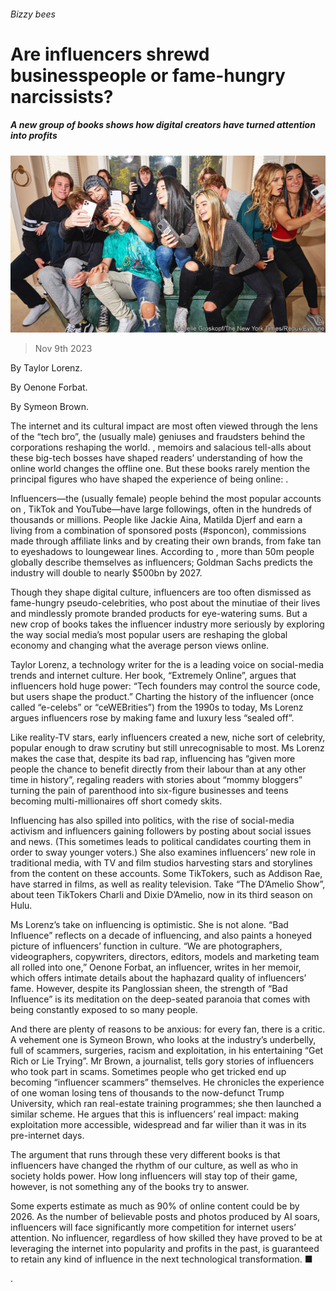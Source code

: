 ###### Bizzy bees

# Are influencers shrewd businesspeople or fame-hungry narcissists? 

##### A new group of books shows how digital creators have turned attention into profits 

![image](images/20231111_CUP001.jpg) 

> Nov 9th 2023 

By Taylor Lorenz. 

 By Oenone Forbat. 

By Symeon Brown. 

The internet and its cultural impact are most often viewed through the lens of the “tech bro”, the (usually male) geniuses and fraudsters behind the corporations reshaping the world. , memoirs and salacious tell-alls about these big-tech bosses have shaped readers’ understanding of how the online world changes the offline one. But these books rarely mention the principal figures who have shaped the experience of being online: . 

Influencers—the (usually female) people behind the most popular accounts on , TikTok and YouTube—have large followings, often in the hundreds of thousands or millions. People like Jackie Aina, Matilda Djerf and  earn a living from a combination of sponsored posts (#sponcon), commissions made through affiliate links and by creating their own brands, from fake tan to eyeshadows to loungewear lines. According to , more than 50m people globally describe themselves as influencers; Goldman Sachs predicts the industry will double to nearly $500bn by 2027. 

Though they shape digital culture, influencers are too often dismissed as fame-hungry pseudo-celebrities, who post about the minutiae of their lives and mindlessly promote branded products for eye-watering sums. But a new crop of books takes the influencer industry more seriously by exploring the way social media’s most popular users are reshaping the global economy and changing what the average person views online. 

Taylor Lorenz, a technology writer for the  is a leading voice on social-media trends and internet culture. Her book, “Extremely Online”, argues that influencers hold huge power: “Tech founders may control the source code, but users shape the product.” Charting the history of the influencer (once called “e-celebs” or “ceWEBrities”) from the 1990s to today, Ms Lorenz argues influencers rose by making fame and luxury less “sealed off”. 

Like reality-TV stars, early influencers created a new, niche sort of celebrity, popular enough to draw scrutiny but still unrecognisable to most. Ms Lorenz makes the case that, despite its bad rap, influencing has “given more people the chance to benefit directly from their labour than at any other time in history”, regaling readers with stories about “mommy bloggers” turning the pain of parenthood into six-figure businesses and teens becoming multi-millionaires off short comedy skits. 

Influencing has also spilled into politics, with the rise of social-media activism and influencers gaining followers by posting about social issues and news. (This sometimes leads to political candidates courting them in order to sway younger voters.) She also examines influencers’ new role in traditional media, with TV and film studios harvesting stars and storylines from the content on these accounts. Some TikTokers, such as Addison Rae, have starred in films, as well as reality television. Take “The D’Amelio Show”, about teen TikTokers Charli and Dixie D’Amelio, now in its third season on Hulu. 

Ms Lorenz’s take on influencing is optimistic. She is not alone. “Bad Influence” reflects on a decade of influencing, and also paints a honeyed picture of influencers’ function in culture. “We are photographers, videographers, copywriters, directors, editors, models and marketing team all rolled into one,” Oenone Forbat, an influencer, writes in her memoir, which offers intimate details about the haphazard quality of influencers’ fame. However, despite its Panglossian sheen, the strength of “Bad Influence” is its meditation on the deep-seated paranoia that comes with being constantly exposed to so many people.

And there are plenty of reasons to be anxious: for every fan, there is a critic. A vehement one is Symeon Brown, who looks at the industry’s underbelly, full of scammers, surgeries, racism and exploitation, in his entertaining “Get Rich or Lie Trying”. Mr Brown, a journalist, tells gory stories of influencers who took part in scams. Sometimes people who get tricked end up becoming “influencer scammers” themselves. He chronicles the experience of one woman losing tens of thousands to the now-defunct Trump University, which ran real-estate training programmes; she then launched a similar scheme. He argues that this is influencers’ real impact: making exploitation more accessible, widespread and far wilier than it was in its pre-internet days. 

The argument that runs through these very different books is that influencers have changed the rhythm of our culture, as well as who in society holds power. How long influencers will stay top of their game, however, is not something any of the books try to answer. 

Some experts estimate as much as 90% of online content could be  by 2026. As the number of believable posts and photos produced by AI soars, influencers will face significantly more competition for internet users’ attention. No influencer, regardless of how skilled they have proved to be at leveraging the internet into popularity and profits in the past, is guaranteed to retain any kind of influence in the next technological transformation. ■


.

